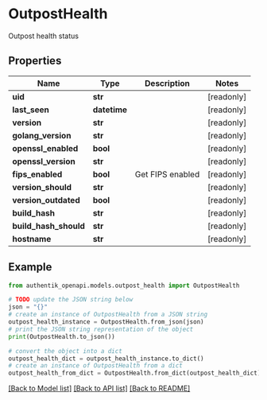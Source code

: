 # OutpostHealth

Outpost health status

## Properties

Name | Type | Description | Notes
------------ | ------------- | ------------- | -------------
**uid** | **str** |  | [readonly] 
**last_seen** | **datetime** |  | [readonly] 
**version** | **str** |  | [readonly] 
**golang_version** | **str** |  | [readonly] 
**openssl_enabled** | **bool** |  | [readonly] 
**openssl_version** | **str** |  | [readonly] 
**fips_enabled** | **bool** | Get FIPS enabled | [readonly] 
**version_should** | **str** |  | [readonly] 
**version_outdated** | **bool** |  | [readonly] 
**build_hash** | **str** |  | [readonly] 
**build_hash_should** | **str** |  | [readonly] 
**hostname** | **str** |  | [readonly] 

## Example

```python
from authentik_openapi.models.outpost_health import OutpostHealth

# TODO update the JSON string below
json = "{}"
# create an instance of OutpostHealth from a JSON string
outpost_health_instance = OutpostHealth.from_json(json)
# print the JSON string representation of the object
print(OutpostHealth.to_json())

# convert the object into a dict
outpost_health_dict = outpost_health_instance.to_dict()
# create an instance of OutpostHealth from a dict
outpost_health_from_dict = OutpostHealth.from_dict(outpost_health_dict)
```
[[Back to Model list]](../README.md#documentation-for-models) [[Back to API list]](../README.md#documentation-for-api-endpoints) [[Back to README]](../README.md)


